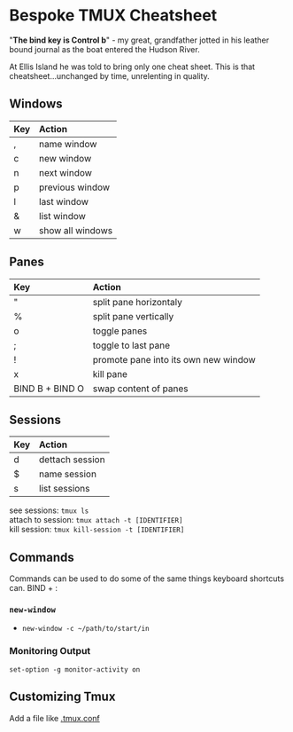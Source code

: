 # Bespoke TMUX Cheatsheet

"**The bind key is Control b**" - my great, grandfather jotted in his
leather bound journal as the boat entered the Hudson River.

At Ellis Island he was told to bring only one cheat sheet.
This is that cheatsheet...unchanged by time, unrelenting in quality.

## Windows

| Key | Action           |
|:----|:-----------------|
| ,   | name window      |
| c   | new window       |
| n   | next window      |
| p   | previous window  |
| l   | last window      |
| &   | list window      |
| w   | show all windows |

## Panes

| Key             | Action                               |
|:----------------|:-------------------------------------|
| "               | split pane horizontaly               |
| %               | split pane vertically                |
| o               | toggle panes                         |
| ;               | toggle to last pane                  |
| !               | promote pane into its own new window |
| x               | kill pane                            |
| BIND B + BIND O | swap content of panes                |

## Sessions

| Key | Action          |
|:----|:----------------|
| d   | dettach session |
| $   | name session    |
| s   | list sessions   |

see sessions: `tmux ls`  
attach to session: `tmux attach -t [IDENTIFIER]`  
kill session: `tmux kill-session -t [IDENTIFIER]`

## Commands

Commands can be used to do some of the same things
keyboard shortcuts can. BIND + :


### `new-window`

* `new-window -c ~/path/to/start/in`

### Monitoring Output

`set-option -g monitor-activity on`


## Customizing Tmux

Add a file like [.tmux.conf](/.tmux.conf)
